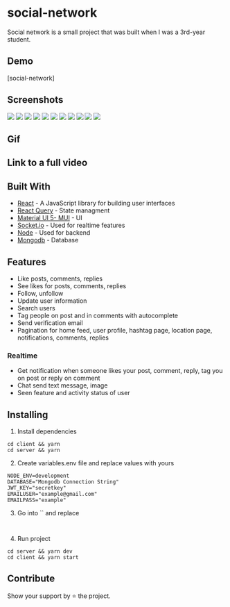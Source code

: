 # social-network

Social network is a small project that was built when I was a 3rd-year student.

## Demo

[social-network]

## Screenshots

![](https://res.cloudinary.com/dvnmolznq/image/upload/v1654250260/cover_images/kxa33o4p9ddbcby6bioq.png)
![](https://res.cloudinary.com/dvnmolznq/image/upload/v1654250331/cover_images/gefrkenlewoxsitynqn0.png)
![](https://res.cloudinary.com/dvnmolznq/image/upload/v1654250171/cover_images/u8gjdnw53ltz3saqxkgw.png)
![](https://res.cloudinary.com/dvnmolznq/image/upload/v1654250189/cover_images/gmj3dhqdyxdswmqp7ixj.png)
![](https://res.cloudinary.com/dvnmolznq/image/upload/v1654250224/cover_images/bnxgesirljxik3yg1243.png)
![](https://res.cloudinary.com/dvnmolznq/image/upload/v1654250357/cover_images/igpdtzgjq6mppeajilfh.png)
![](https://res.cloudinary.com/dvnmolznq/image/upload/v1654250392/cover_images/fqo4jxdiadofpj1qrf7b.png)
![](https://res.cloudinary.com/dvnmolznq/image/upload/v1654250620/cover_images/v99pwxipew8aljo3viu4.png)
![](https://res.cloudinary.com/dvnmolznq/image/upload/v1654250124/cover_images/zfskik7azwp1bksjgdrg.png)
![](https://res.cloudinary.com/dvnmolznq/image/upload/v1654250482/cover_images/tyobhqexklmpozrikoce.png)
![](https://res.cloudinary.com/dvnmolznq/image/upload/v1654249704/cover_images/ftwmosm6phngnsijyyoi.png)

## Gif

<!-- ![](<screenshots/ezgif.com-video-to-gif%20(1).gif>) -->

## Link to a full video

<!-- [Video](https://streamable.com/5srsv) -->

## Built With

- [React](https://reactjs.org/) - A JavaScript library for building user interfaces
- [React Query](https://react-query.tanstack.com/) - State managment
- [Material UI 5- MUI](https://mui.com/) - UI
- [Socket.io](https://socket.io/) - Used for realtime features
- [Node](https://nodejs.org/en/) - Used for backend
- [Mongodb](https://www.mongodb.com/) - Database

## Features

- Like posts, comments, replies
- See likes for posts, comments, replies
- Follow, unfollow
- Update user information
- Search users
- Tag people on post and in comments with autocomplete
- Send verification email
- Pagination for home feed, user profile, hashtag page, location page, notifications, comments, replies

### Realtime

- Get notification when someone likes your post, comment, reply, tag you on post or reply on comment
- Chat send text message, image
- Seen feature and activity status of user

## Installing

1. Install dependencies

```
cd client && yarn
cd server && yarn
```

2. Create variables.env file and replace values with yours

```
NODE_ENV=development
DATABASE="Mongodb Connection String"
JWT_KEY="secretkey"
EMAILUSER="example@gmail.com"
EMAILPASS="example"
```

3. Go into `` and replace

```

```

```

```

4. Run project

```
cd server && yarn dev
cd client && yarn start
```

## Contribute

Show your support by ⭐ the project.
